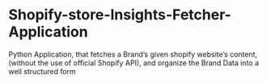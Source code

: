 # Shopify-store-Insights-Fetcher-Application
Python Application, that fetches a Brand’s given shopify website’s content, (without the use of official Shopify API), and organize the Brand Data into a well structured form
